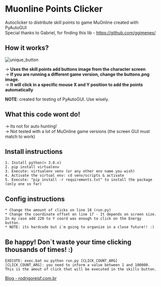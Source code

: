 # Muonline Points Clicker
Autoclicker to distribute skill points to game MuOnline created with PyAutoGUI<br>
Special thanks to Gabriel, for finding this lib - https://github.com/ggimenes/

## How it works?

![unique_button](https://user-images.githubusercontent.com/6570848/142738498-f2eea1e1-0a24-47ac-8180-fa2d564c01c7.png)

-> **Uses the skill points add buttons image from the character screen**<br>
-> **If you are running a different game version, change the buttons.png image.**<br>
-> **It will click in a specific mouse X and Y position to add the points automatically**<br>

**NOTE**: created for testing of PyAutoGUI. Use wisely.

## What this code wont do!

-> Its not for auto hunting!<br>
-> Not tested with a lot of MuOnline game versions (the screen GUI must match to work)<br>

## Install instructions

    1. Install python(> 3.8.x)
    2. pip install virtualenv
    3. Execute: virtualenv venv (or any other env name you wish)
    4. Activate the virtual env: cd venv/scripts & activate
    5. Execute: "pip install -r requirements.txt" to install the package (only one so far)

## Config instructions

    * Change the amount of clicks on line 18 (run.py)
    * Change the coordinate offset on line 17 - It depends on screen size. In my case add 220 to Y coord was enough to click on the Energy button.
    * NOTE: its hardcode but i`m going to organize in a close future!! :)

## Be happy! Don`t waste your time clicking thousands of times! :)
    EXECUTE: exec.bat ou python run.py [CLICK_COUNT_ARG]
    [CLICK_COUNT_ARG]: you need to inform a value between 1 and 100000. This is the amout of click that will be executed in the skills button.

[Blog - rodrigoreisf.com.br](http://rodrigoreisf.com.br)
